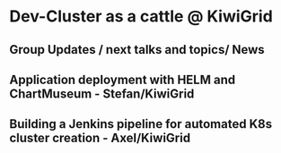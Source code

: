 #  Dev-Cluster as a cattle @ KiwiGrid

## Group Updates / next talks and topics/ News 
## Application deployment with HELM and ChartMuseum - Stefan/KiwiGrid
## Building a Jenkins pipeline for automated K8s cluster creation - Axel/KiwiGrid

